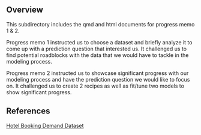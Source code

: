 ## Overview

This subdirectory includes the qmd and html documents for progress memo 1 & 2.

Progress memo 1 instructed us to choose a dataset and briefly analyze it to come up with a prediction question that interested us. It challenged us to find potential roadblocks with the data that we would have to tackle in the modeling process.

Progress memo 2 instructed us to showcase significant progress with our modeling process and have the prediction question we would like to focus on. It challenged us to create 2 recipes as well as fit/tune two models to show significant progress.

## References

[Hotel Booking Demand Dataset](https://www.kaggle.com/datasets/jessemostipak/hotel-booking-demand/data)